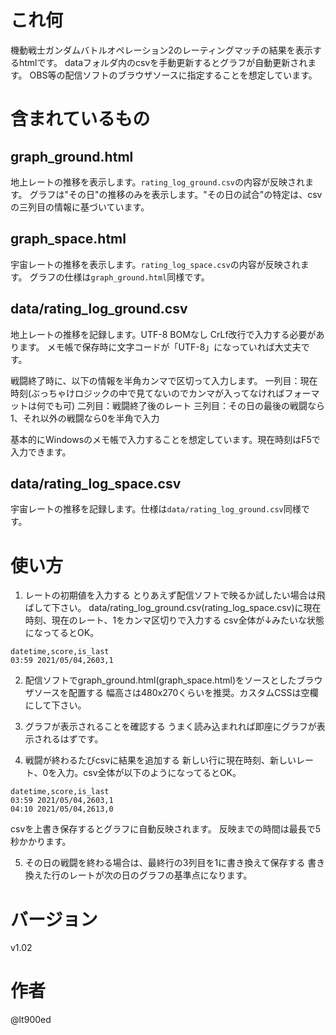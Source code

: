 # これ何
機動戦士ガンダムバトルオペレーション2のレーティングマッチの結果を表示するhtmlです。
dataフォルダ内のcsvを手動更新するとグラフが自動更新されます。
OBS等の配信ソフトのブラウザソースに指定することを想定しています。

# 含まれているもの
## graph_ground.html
地上レートの推移を表示します。`rating_log_ground.csv`の内容が反映されます。
グラフは"その日"の推移のみを表示します。"その日の試合"の特定は、csvの三列目の情報に基づいています。

## graph_space.html
宇宙レートの推移を表示します。`rating_log_space.csv`の内容が反映されます。
グラフの仕様は`graph_ground.html`同様です。

## data/rating_log_ground.csv
地上レートの推移を記録します。UTF-8 BOMなし CrLf改行で入力する必要があります。
メモ帳で保存時に文字コードが「UTF-8」になっていれば大丈夫です。

戦闘終了時に、以下の情報を半角カンマで区切って入力します。
一列目：現在時刻(ぶっちゃけロジックの中で見てないのでカンマが入ってなければフォーマットは何でも可)
二列目：戦闘終了後のレート
三列目：その日の最後の戦闘なら1、それ以外の戦闘なら0を半角で入力

基本的にWindowsのメモ帳で入力することを想定しています。現在時刻はF5で入力できます。

## data/rating_log_space.csv
宇宙レートの推移を記録します。仕様は`data/rating_log_ground.csv`同様です。

# 使い方
1. レートの初期値を入力する
とりあえず配信ソフトで映るか試したい場合は飛ばして下さい。
data/rating_log_ground.csv(rating_log_space.csv)に現在時刻、現在のレート、1をカンマ区切りで入力する
csv全体が↓みたいな状態になってるとOK。
```
datetime,score,is_last
03:59 2021/05/04,2603,1
```

2. 配信ソフトでgraph_ground.html(graph_space.html)をソースとしたブラウザソースを配置する
幅高さは480x270くらいを推奨。カスタムCSSは空欄にして下さい。

3. グラフが表示されることを確認する
うまく読み込まれれば即座にグラフが表示されるはずです。

4. 戦闘が終わるたびcsvに結果を追加する
新しい行に現在時刻、新しいレート、0を入力。csv全体が以下のようになってるとOK。
```
datetime,score,is_last
03:59 2021/05/04,2603,1
04:10 2021/05/04,2613,0
```
csvを上書き保存するとグラフに自動反映されます。
反映までの時間は最長で5秒かかります。

5. その日の戦闘を終わる場合は、最終行の3列目を1に書き換えて保存する
書き換えた行のレートが次の日のグラフの基準点になります。


# バージョン
v1.02

# 作者
@lt900ed
